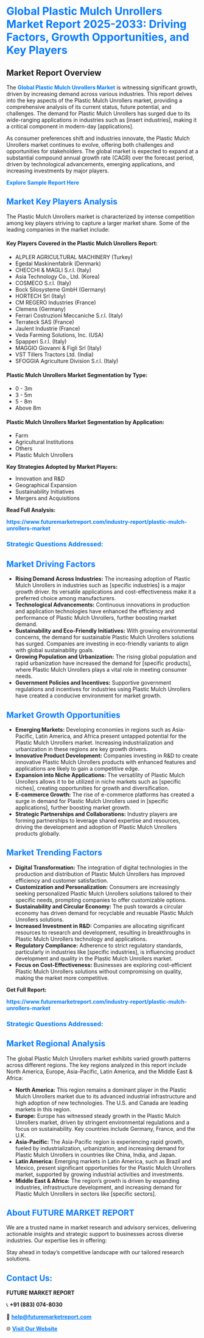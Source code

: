 <h1 style="color: #007BFF;">Global Plastic Mulch Unrollers Market Report 2025-2033: Driving Factors, Growth Opportunities, and Key Players</h1>

<section id="overview">
<h2>Market Report Overview</h2>
<p>The <a href="https://www.futuremarketreport.com/industry-report/plastic-mulch-unrollers-market" style="color: #007BFF; text-decoration: none;"><strong>Global Plastic Mulch Unrollers Market</strong></a> is witnessing significant growth, driven by increasing demand across various industries. This report delves into the key aspects of the Plastic Mulch Unrollers market, providing a comprehensive analysis of its current status, future potential, and challenges. The demand for Plastic Mulch Unrollers has surged due to its wide-ranging applications in industries such as [insert industries], making it a critical component in modern-day [applications].</p>
<p>As consumer preferences shift and industries innovate, the Plastic Mulch Unrollers market continues to evolve, offering both challenges and opportunities for stakeholders. The global market is expected to expand at a substantial compound annual growth rate (CAGR) over the forecast period, driven by technological advancements, emerging applications, and increasing investments by major players.</p>
</section>

<section id="overview">
<p><a href="https://www.futuremarketreport.com/request-sample/reportId=127731" style="color: #007BFF; text-decoration: none;"><strong>Explore Sample Report Here</strong></a></p>
</section>

<section id="key-players">
<h2 style="color: #007BFF;">Market Key Players Analysis</h2>
<p>The Plastic Mulch Unrollers market is characterized by intense competition among key players striving to capture a larger market share. Some of the leading companies in the market include:</p>
<h4>Key Players Covered in the Plastic Mulch Unrollers Report:</h4>
<ul><li>ALPLER AGRICULTURAL MACHINERY (Turkey)</li><li>Egedal Maskinenfabrik (Denmark)</li><li>CHECCHI &amp; MAGLI S.r.l. (Italy)</li><li>Asia Technology Co., Ltd. (Korea)</li><li>COSMECO S.r.l. (Italy)</li><li>Bock Silosysteme GmbH (Germany)</li><li>HORTECH Srl (Italy)</li><li>CM REGERO Industries (France)</li><li>Clemens (Germany)</li><li>Ferrari Costruzioni Meccaniche S.r.l. (Italy)</li><li>Terrateck SAS (France)</li><li>Jaulent Industrie (France)</li><li>Veda Farming Solutions, Inc. (USA)</li><li>Spapperi S.r.l. (Italy)</li><li>MAGGIO Giovanni &amp; Figli Srl (Italy)</li><li>VST Tillers Tractors Ltd. (India)</li><li>SFOGGIA Agriculture Division S.r.l. (Italy)</li></ul>
<h4>Plastic Mulch Unrollers Market Segmentation by Type:</h4>
<ul><li>0 - 3m</li><li>3 - 5m</li><li>5 - 8m</li><li>Above 8m</li></ul>

<h4>Plastic Mulch Unrollers Market Segmentation by Application:</h4>
<ul><li>Farm</li><li>Agricultural Institutions</li><li>Others</li><li>Plastic Mulch Unrollers</li></ul>
<p><strong>Key Strategies Adopted by Market Players:</strong></p>
<ul>
<li>Innovation and R&D</li>
<li>Geographical Expansion</li>
<li>Sustainability Initiatives</li>
<li>Mergers and Acquisitions</li>
</ul>
</section>

<section>
<p><strong>Read Full Analysis: </strong></p><a href="https://www.futuremarketreport.com/industry-report/plastic-mulch-unrollers-market" style="color: #007BFF; text-decoration: none;"><strong>https://www.futuremarketreport.com/industry-report/plastic-mulch-unrollers-market</strong></a>
<h3 style="color: #007BFF;">Strategic Questions Addressed:</h3>
</section>

<section id="driving-factors">
<h2 style="color: #007BFF;">Market Driving Factors</h2>
<ul>
<li><strong>Rising Demand Across Industries:</strong> The increasing adoption of Plastic Mulch Unrollers in industries such as [specific industries] is a major growth driver. Its versatile applications and cost-effectiveness make it a preferred choice among manufacturers.</li>
<li><strong>Technological Advancements:</strong> Continuous innovations in production and application technologies have enhanced the efficiency and performance of Plastic Mulch Unrollers, further boosting market demand.</li>
<li><strong>Sustainability and Eco-Friendly Initiatives:</strong> With growing environmental concerns, the demand for sustainable Plastic Mulch Unrollers solutions has surged. Companies are investing in eco-friendly variants to align with global sustainability goals.</li>
<li><strong>Growing Population and Urbanization:</strong> The rising global population and rapid urbanization have increased the demand for [specific products], where Plastic Mulch Unrollers plays a vital role in meeting consumer needs.</li>
<li><strong>Government Policies and Incentives:</strong> Supportive government regulations and incentives for industries using Plastic Mulch Unrollers have created a conducive environment for market growth.</li>
</ul>
</section>

<section id="growth-opportunities">
<h2 style="color: #007BFF;">Market Growth Opportunities</h2>
<ul>
<li><strong>Emerging Markets:</strong> Developing economies in regions such as Asia-Pacific, Latin America, and Africa present untapped potential for the Plastic Mulch Unrollers market. Increasing industrialization and urbanization in these regions are key growth drivers.</li>
<li><strong>Innovative Product Development:</strong> Companies investing in R&D to create innovative Plastic Mulch Unrollers products with enhanced features and applications are likely to gain a competitive edge.</li>
<li><strong>Expansion into Niche Applications:</strong> The versatility of Plastic Mulch Unrollers allows it to be utilized in niche markets such as [specific niches], creating opportunities for growth and diversification.</li>
<li><strong>E-commerce Growth:</strong> The rise of e-commerce platforms has created a surge in demand for Plastic Mulch Unrollers used in [specific applications], further boosting market growth.</li>
<li><strong>Strategic Partnerships and Collaborations:</strong> Industry players are forming partnerships to leverage shared expertise and resources, driving the development and adoption of Plastic Mulch Unrollers products globally.</li>
</ul>
</section>

<section id="trending-factors">
<h2 style="color: #007BFF;">Market Trending Factors</h2>
<ul>
<li><strong>Digital Transformation:</strong> The integration of digital technologies in the production and distribution of Plastic Mulch Unrollers has improved efficiency and customer satisfaction.</li>
<li><strong>Customization and Personalization:</strong> Consumers are increasingly seeking personalized Plastic Mulch Unrollers solutions tailored to their specific needs, prompting companies to offer customizable options.</li>
<li><strong>Sustainability and Circular Economy:</strong> The push towards a circular economy has driven demand for recyclable and reusable Plastic Mulch Unrollers solutions.</li>
<li><strong>Increased Investment in R&D:</strong> Companies are allocating significant resources to research and development, resulting in breakthroughs in Plastic Mulch Unrollers technology and applications.</li>
<li><strong>Regulatory Compliance:</strong> Adherence to strict regulatory standards, particularly in industries like [specific industries], is influencing product development and quality in the Plastic Mulch Unrollers market.</li>
<li><strong>Focus on Cost-Effectiveness:</strong> Businesses are exploring cost-efficient Plastic Mulch Unrollers solutions without compromising on quality, making the market more competitive.</li>
</ul>
</section>

<section>
<p><strong>Get Full Report: </strong></p><a href="https://www.futuremarketreport.com/industry-report/plastic-mulch-unrollers-market" style="color: #007BFF; text-decoration: none;"><strong>https://www.futuremarketreport.com/industry-report/plastic-mulch-unrollers-market</strong></a>
<h3 style="color: #007BFF;">Strategic Questions Addressed:</h3>
</section>


<section id="regional-analysis">
<h2 style="color: #007BFF;">Market Regional Analysis</h2>
<p>The global Plastic Mulch Unrollers market exhibits varied growth patterns across different regions. The key regions analyzed in this report include North America, Europe, Asia-Pacific, Latin America, and the Middle East & Africa:</p>
<ul>
<li><strong>North America:</strong> This region remains a dominant player in the Plastic Mulch Unrollers market due to its advanced industrial infrastructure and high adoption of new technologies. The U.S. and Canada are leading markets in this region.</li>
<li><strong>Europe:</strong> Europe has witnessed steady growth in the Plastic Mulch Unrollers market, driven by stringent environmental regulations and a focus on sustainability. Key countries include Germany, France, and the U.K.</li>
<li><strong>Asia-Pacific:</strong> The Asia-Pacific region is experiencing rapid growth, fueled by industrialization, urbanization, and increasing demand for Plastic Mulch Unrollers in countries like China, India, and Japan.</li>
<li><strong>Latin America:</strong> Emerging markets in Latin America, such as Brazil and Mexico, present significant opportunities for the Plastic Mulch Unrollers market, supported by growing industrial activities and investments.</li>
<li><strong>Middle East & Africa:</strong> The region’s growth is driven by expanding industries, infrastructure development, and increasing demand for Plastic Mulch Unrollers in sectors like [specific sectors].</li>
</ul>
</section>

<footer>
<h2 style="color: #007BFF;">About FUTURE MARKET REPORT</h2>
<p>We are a trusted name in market research and advisory services, delivering actionable insights and strategic support to businesses across diverse industries. Our expertise lies in offering:</p>

<p>Stay ahead in today’s competitive landscape with our tailored research solutions.</p>

<h2 style="color: #007BFF;">Contact Us:</h2>
<p><strong>FUTURE MARKET REPORT</strong></p>
<p>📞 <strong>+91 (883) 074-8030</strong></p>
<p>📧 <strong><a href="mailto:help@futuremarketreport.com" style="color: #007BFF;">help@futuremarketreport.com</a></strong></p>
<p>🌐 <strong><a href="https://www.futuremarketreport.com/" style="color: #007BFF;">Visit Our Website</a></strong></p>
</footer>